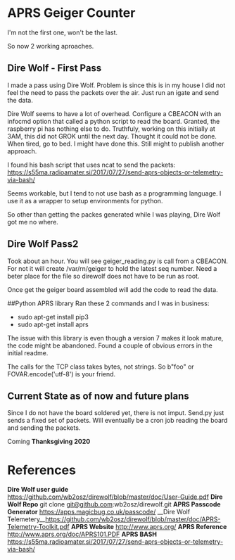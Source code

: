 # APRS Geiger Counter
I'm not the first one, won't be the last. 

So now 2 working aproaches.

## Dire Wolf - First Pass
I made a pass using Dire Wolf. Problem is since this is in my house I did not feel 
the need to pass the packets over the air. Just run an igate and send the data. 

Dire Wolf seems to have a lot of overhead. Configure a CBEACON with an infocmd option that 
called a python script to read the board. Granted, the raspberry pi has nothing else to do.
Truthfuly, working on this initially at 3AM, this did not GROK until the next day. Thought 
it could not be done. When tired, go to bed. I might have done this. Still might to publish another approach.

I found his bash script that uses ncat to send the packets:
https://s55ma.radioamater.si/2017/07/27/send-aprs-objects-or-telemetry-via-bash/

Seems workable, but I tend to not use bash as a programming language. I use it as a wrapper to setup environments for 
python.

So other than getting the packes generated while I was playing, Dire Wolf got me no where.
## Dire Wolf Pass2
Took about an hour.  You will see geiger_reading.py is call from a CBEACON.  For not it will create /var/rn/geiger to hold the latest seq number.  Need a beter place for the file so direwolf does not have to be run as root.

Once get the geiger board assembled will add the code to read the data.

##Python APRS library
Ran these 2 commands and I was in business:
* sudo apt-get install pip3
* sudo apt-get install aprs

The issue with this library is even though a version 7 makes it look mature, the code might be abandoned.
Found a couple of obvious errors in the initial readme.

The calls for the TCP class takes bytes, not strings. So b"foo" or FOVAR.encode('utf-8') is your friend.

## Current State as of now and future plans
Since I do not have the board soldered yet, there is not imput. Send.py just sends a fixed set of packets.
Will eventually be a cron job reading the board and sending the packets.

Coming **Thanksgiving 2020**

# References
__Dire Wolf user guide__ https://github.com/wb2osz/direwolf/blob/master/doc/User-Guide.pdf
__Dire Wolf Repo__ git clone git@github.com:wb2osz/direwolf.git
__APRS Passcode Generator__ https://apps.magicbug.co.uk/passcode/
__Dire Wolf Telemetery__https://github.com/wb2osz/direwolf/blob/master/doc/APRS-Telemetry-Toolkit.pdf
__APRS Website__ http://www.aprs.org/
__APRS Reference__ http://www.aprs.org/doc/APRS101.PDF
__APRS BASH__ https://s55ma.radioamater.si/2017/07/27/send-aprs-objects-or-telemetry-via-bash/
